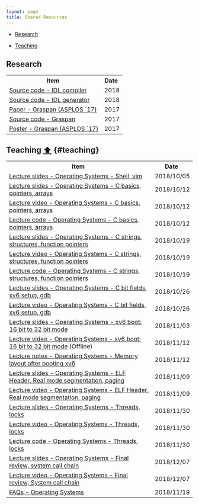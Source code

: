 ```yaml
---
layout: page
title: Shared Resources
---
```


- [Research](#research) 
- [Teaching](#teaching)

  <!-- https://www.w3schools.com/howto/tryit.asp?filename=tryhow_js_sort_table_desc-->

## Research

<table id="rch">
  <tr>
   <!--When a header is clicked, run the sortTable function, with a parameter, 0 for sorting by names, 1 for sorting by country:-->  
    <th onclick='sortTable(0,"rch")'>Item&nbsp;<i class="fa fa-sort" style="font-size:20px"></i></th>
    <th onclick='sortTable(1,"rch")'>Date&nbsp;<i class="fa fa-sort" style="font-size:20px"></i></th>
  </tr>
  <tr>
    <td><a href="https://gitlab.flux.utah.edu/xcap/xcap-capability-linux/tree/dev_idl_4.8/tools/lcd/idl">Source code - IDL compiler</a></td>
    <td>2018</td>
  </tr>
  <tr>
    <td><a href="https://github.com/AftabHussain/DataStructureAnalysis/tree/dsa_llvm3.8">Source code - IDL generator</a></td>
    <td>2018</td>
  </tr>  
  <tr>
    <td><a href="/documents/pubs/asplos17-graspan.pdf">Paper - Graspan (ASPLOS `17)</a></td>
    <td>2017</td>
  </tr>
  <tr>
    <td><a href="https://github.com/Graspan/graspan-java">Source code - Graspan</a></td>
    <td>2017</td>
  </tr> 
  <tr>
    <td><a href="/documents/pubs/asplos17-graspan-poster.pdf">Poster - Graspan (ASPLOS `17)</a></td>
    <td>2017</td>
  </tr>  
</table>


## Teaching <a href="#top">⬆</a>  {#teaching}

<table id="tch">
  <tr>
   <!--When a header is clicked, run the sortTable function, with a parameter, 0 for sorting by names, 1 for sorting by country:-->  
    <th onclick='sortTable(0,"tch")'>Item&nbsp;<i class="fa fa-sort" style="font-size:20px"></i></th>
    <th onclick='sortTable(1,"tch")'>Date&nbsp;<i class="fa fa-sort" style="font-size:20px"></i></th>
  </tr>
  <tr>
    <td><a href="/documents/teaching/uci/cs238p/fall2018/discussions/discussion01-shell-vim.pdf">Lecture slides - Operating Systems - Shell, vim</a></td>
    <td>2018/10/05</td>
  </tr>
  <tr>
    <td><a href="/documents/teaching/uci/cs238p/fall2018/discussions/discussion02-c-basics-ptrs.pdf">Lecture slides - Operating Systems - C basics, pointers, arrays</a></td>
    <td>2018/10/12</td>
  </tr>
  <tr>
    <td><a href="https://uci.yuja.com/V/Video?v=240411&node=1072078&a=65016006&autoplay=1">Lecture video - Operating Systems - C basics, pointers, arrays</a></td>
    <td>2018/10/12</td>
  </tr>
  <tr>
    <td><a href="https://github.com/AftabHussain/aftabhussain.github.io/tree/master/documents/teaching/uci/cs238p/fall2018/discussions/discussion02-c-basics-ptrs-code">Lecture code - Operating Systems - C basics, pointers, arrays</a></td>
    <td>2018/10/12</td>
  </tr>
  <tr>
    <td><a href="/documents/teaching/uci/cs238p/fall2018/discussions/discussion03-c-strings-structs-fps.pdf">Lecture slides - Operating Systems - C strings, structures, function pointers</a></td>
    <td>2018/10/19</td>
  </tr>
  <tr>
    <td><a href="https://uci.yuja.com/V/Video?v=243526&node=1086536&a=2084311206&autoplay=1">Lecture video - Operating Systems - C strings, structures, function pointers</a></td>
    <td>2018/10/19</td>
  </tr>
  <tr>
    <td><a href="https://github.com/AftabHussain/aftabhussain.github.io/tree/master/documents/teaching/uci/cs238p/fall2018/discussions/discussion03-c-strings-structs-fps-code">Lecture code - Operating Systems - C strings, structures, function pointers</a></td>
    <td>2018/10/19</td>
  </tr>
  <tr>
    <td><a href="/documents/teaching/uci/cs238p/fall2018/discussions/discussion04-c-bitfields-xv6-setup-gdb.pdf">Lecture slides - Operating Systems - C bit fields, xv6 setup, gdb</a></td>
    <td>2018/10/26</td>
  </tr>
  <tr>
    <td><a href="https://uci.yuja.com/V/Video?v=243526&node=1086536&a=2084311206&autoplay=1">Lecture video - Operating Systems - C bit fields, xv6 setup, gdb</a></td>
    <td>2018/10/26</td>
  </tr>
    <tr>
    <td><a href="/documents/teaching/uci/cs238p/fall2018/discussions/discussion05-xv6-boot-16-to-32-bit-mode.pdf">Lecture slides - Operating Systems - xv6 boot: 16 bit to 32 bit mode</a></td>
    <td>2018/11/03</td>
  </tr>
  <tr>
    <td><a href="https://uci.yuja.com/V/Video?v=255600&node=1137599&a=1045716679&autoplay=1]">Lecture video - Operating Systems - xv6 boot: 16 bit to 32 bit mode</a> (Offline)</td>
    <td>2018/11/12</td>
  </tr>
  <tr>
    <td><a href="/documents/teaching/uci/cs238p/fall2018/discussions/discussion05-xv6-memory-layout-after-boot.pdf">Lecture notes - Operating Systems - Memory layout after booting xv6</a></td>
    <td>2018/11/12</td>
  </tr>
  <tr>
    <td><a href="/documents/teaching/uci/cs238p/fall2018/discussions/discussion06-elf-real-mode-seg-paging.pdf">Lecture slides - Operating Systems - ELF Header, Real mode segmentation, paging</a></td>
    <td>2018/11/09</td>
  </tr>  
  <tr>
    <td><a href="https://uci.yuja.com/V/Video?v=254197&node=1132959&a=791908170&autoplay=1">Lecture video - Operating Systems - ELF Header, Real mode segmentation, paging</a></td>
    <td>2018/11/09</td>
  </tr>
  <tr>
    <td><a href="/documents/teaching/uci/cs238p/fall2018/discussions/discussion07-threads-locks.pdf">Lecture slides - Operating Systems - Threads, locks</a></td>
    <td>2018/11/30</td>
  </tr>
  <tr>
    <td><a href="https://uci.yuja.com/V/Video?v=262901&node=1253106&a=409160793&autoplay=1">Lecture video - Operating Systems - Threads, locks</a></td>
    <td>2018/11/30</td>
  </tr>
  <tr>
    <td><a href="https://github.com/AftabHussain/aftabhussain.github.io/blob/master/documents/teaching/uci/cs238p/fall2018/discussions/discussion07-threads-locks-code/snippets.c">Lecture code - Operating Systems - Threads, locks</a></td>
    <td>2018/11/30</td>
  </tr>
  <tr>
    <td><a href="/documents/teaching/uci/cs238p/fall2018/discussions/discussion08-final-review-syscall-chain.pdf">Lecture slides - Operating Systems - Final review, system call chain</a></td>
    <td>2018/12/07</td>
  </tr>
    <tr>
    <td><a href="https://uci.yuja.com/V/Video?v=267950&node=1278903&a=150909503&autoplay=1">Lecture video - Operating Systems - Final review, System call chain</a></td>
    <td>2018/12/07</td>
  </tr>
  <tr>
    <td><a href="https://github.com/AftabHussain/aftabhussain.github.io/tree/master/documents/teaching/uci/cs238p/fall2018/faqs">FAQs - Operating Systems</a></td>
    <td>2018/11/19</td>
  </tr>   
</table>
<script>
function sortTable(n,name) {
  var table, rows, switching, i, x, y, shouldSwitch, dir, switchcount = 0;
  table = document.getElementById(name);
  switching = true;
  //Set the sorting direction to ascending:
  dir = "asc"; 
  /*Make a loop that will continue until
  no switching has been done:*/
  while (switching) {
    //start by saying: no switching is done:
    switching = false;
    rows = table.rows;
    /*Loop through all table rows (except the
    first, which contains table headers):*/
    for (i = 1; i < (rows.length - 1); i++) {
      //start by saying there should be no switching:
      shouldSwitch = false;
      /*Get the two elements you want to compare,
	  one from current row and one from the next: 
	  changed from TD to A for first column because we need to sort by what's in the a anchors (not the links)*/
	  if (n == "0") {
      x = rows[i].getElementsByTagName("A")[n];
	  y = rows[i + 1].getElementsByTagName("A")[n];
	  }
	  if (n == "1") {
      x = rows[i].getElementsByTagName("TD")[n];
	  y = rows[i + 1].getElementsByTagName("TD")[n];
	  }      /*check if the two rows should switch place,
      based on the direction, asc or desc:*/
      if (dir == "asc") {
        if (x.innerHTML.toLowerCase() > y.innerHTML.toLowerCase()) {
          //if so, mark as a switch and break the loop:
          shouldSwitch= true;
          break;
        }
      } else if (dir == "desc") {
        if (x.innerHTML.toLowerCase() < y.innerHTML.toLowerCase()) {
          //if so, mark as a switch and break the loop:
          shouldSwitch = true;
          break;
        }
      }
    }
    if (shouldSwitch) {
      /*If a switch has been marked, make the switch
      and mark that a switch has been done:*/
      rows[i].parentNode.insertBefore(rows[i + 1], rows[i]);
      switching = true;
      //Each time a switch is done, increase this count by 1:
      switchcount ++;      
    } else {
      /*If no switching has been done AND the direction is "asc",
      set the direction to "desc" and run the while loop again.*/
      if (switchcount == 0 && dir == "asc") {
        dir = "desc";
        switching = true;
      }
    }
  }
}
</script>

